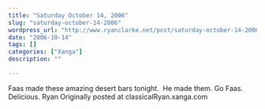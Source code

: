 ```yaml
---
title: "Saturday October 14, 2006"
slug: "saturday-october-14-2006"
wordpress_url: "http://www.ryanclarke.net/post/saturday-october-14-2006/"
date: "2006-10-14"
tags: []
categories: ["Xanga"]
description: ""

---
```


Faas made these amazing desert bars tonight.  He made them. Go Faas. Delicious.
Ryan
Originally posted at classicalRyan.xanga.com
